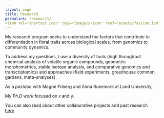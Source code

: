 ```yaml
---
layout: page
title: Research
permalink: /research/
<link rel="shortcut icon" type="image/x-icon" href="assets/favicon.ico">
---
```


My research program seeks to understand the factors that contribute to differentiation in floral traits across biological scales, from genomics to community dynamics.

To address my questions, I use a diversity of tools (high throughput chemical analysis of volatile organic compounds, geometric morphometrics, stable isotope analysis, and comparative genomics and transcriptomics) and approaches (field experiments, greenhouse common gardens, meta-analyses). 

As a *postdoc* with Magne Friberg and Anna Runemark at Lund University, 

My *Ph.D work* focused on x and y.

You can also read about other collaborative projects and past research [here](https://kate-eisen.github.io/past_projects).

